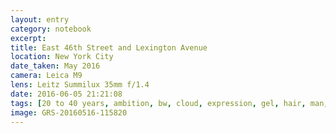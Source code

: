 ```yaml
--- 
layout: entry
category: notebook
excerpt:
title: East 46th Street and Lexington Avenue
location: New York City
date_taken: May 2016
camera: Leica M9
lens: Leitz Summilux 35mm f/1.4
date: 2016-06-05 21:21:08
tags: [20 to 40 years, ambition, bw, cloud, expression, gel, hair, man, reflection, steam, street, suit, tie]
image: GRS-20160516-115820
---
```

